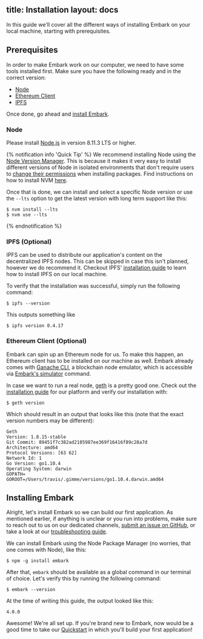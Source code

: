 title: Installation
layout: docs
---
In this guide we'll cover all the different ways of installing Embark on your local machine, starting with prerequisites.

## Prerequisites

In order to make Embark work on our computer, we need to have some tools installed first. Make sure you have the following ready and in the correct version:

- [Node](#Node)
- [Ethereum Client](#Ethereum-Client-Optional)
- [IPFS](#IPFS-Optional)

Once done, go ahead and [install Embark](#Installing-Embark).

### Node

Please install [Node.js](http://nodejs.org/) in version 8.11.3 LTS or higher.

{% notification info 'Quick Tip' %}
We recommend installing Node using the [Node Version Manager](https://github.com/creationix/nvm/blob/master/README.md).  This is because it makes it very easy to install different versions of Node in isolated environments that don't require users to [change their permissions](https://docs.npmjs.com/getting-started/fixing-npm-permissions) when installing packages. Find instructions on how to install NVM [here](https://github.com/creationix/nvm/blob/master/README.md#install-script).

Once that is done, we can install and select a specific Node version or use the `--lts` option to get the latest version with long term support like this:

```
$ nvm install --lts
$ nvm use --lts
```
{% endnotification %}

### IPFS (Optional)

IPFS can be used to distribute our application's content on the decentralized IPFS nodes. This can be skipped in case this isn't planned, however we do recommend it. Checkout IPFS' [installation guide](https://docs.ipfs.io/guides/guides/install/) to learn how to install IPFS on our local machine.

To verify that the installation was successful, simply run the following command:

```
$ ipfs --version
```

This outputs something like

```
$ ipfs version 0.4.17
```

### Ethereum Client (Optional)

Embark can spin up an Ethereum node for us. To make this happen, an Ethereum client has to be installed on our machine as well. Embark already comes with [Ganache CLI](https://truffleframework.com/ganache), a blockchain node emulator, which is accessible via [Embark's simulator](embark_commands.html#simulator) command.

In case we want to run a real node, [geth](https://geth.ethereum.org/) is a pretty good one. Check out the [installation guide](https://ethereum.github.io/go-ethereum/install/) for our platform and verify our installation with:

```
$ geth version
```

Which should result in an output that looks like this (note that the exact version numbers may be different):

```
Geth
Version: 1.8.15-stable
Git Commit: 89451f7c382ad2185987ee369f16416f89c28a7d
Architecture: amd64
Protocol Versions: [63 62]
Network Id: 1
Go Version: go1.10.4
Operating System: darwin
GOPATH=
GOROOT=/Users/travis/.gimme/versions/go1.10.4.darwin.amd64
```

## Installing Embark

Alright, let's install Embark so we can build our first application. As mentioned earlier, if anything is unclear or you run into problems, make sure to reach out to us on our dedicated channels, [submit an issue on  GitHub](https://github.com/embark-framework/embark/issues), or take a look at our [troubleshooting guide](troubleshooting.html).

We can install Embark using the Node Package Manager (no worries, that one comes with Node), like this:

```
$ npm -g install embark
```

After that, `embark` should be available as a global command in our terminal of choice. Let's verify this by running the following command:

```
$ embark --version
```

At the time of writing this guide, the output looked like this:

```
4.0.0
```

Awesome! We're all set up. If you're brand new to Embark, now would be a good time to take our [Quickstart](/docs/quick_start.html) in which you'll build your first application! 
